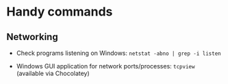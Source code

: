 # Handy commands

## Networking

* Check programs listening on Windows: `netstat -abno | grep -i listen`

* Windows GUI application for network ports/processes: `tcpview` (available via Chocolatey)